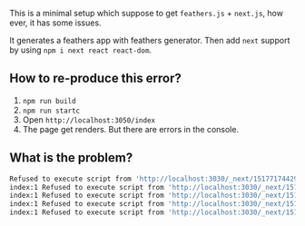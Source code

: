This is a minimal setup which suppose to get `feathers.js` + `next.js`, how ever, it has some issues.

It generates a feathers app with feathers generator. Then add `next` support by using `npm i next react react-dom`.

## How to re-produce this error?

1. `npm run build`
2. `npm run startc`
3. Open `http://localhost:3050/index`
4. The page get renders. But there are errors in the console.

## What is the problem?

```bash
Refused to execute script from 'http://localhost:3030/_next/1517717442914/manifest.js' because its MIME type ('text/html') is not executable, and strict MIME type checking is enabled.
index:1 Refused to execute script from 'http://localhost:3030/_next/1517717442914/commons.js' because its MIME type ('text/html') is not executable, and strict MIME type checking is enabled.
index:1 Refused to execute script from 'http://localhost:3030/_next/1517717442914/main.js' because its MIME type ('text/html') is not executable, and strict MIME type checking is enabled.
index:1 Refused to execute script from 'http://localhost:3030/_next/1517717442914/page/index.js' because its MIME type ('text/html') is not executable, and strict MIME type checking is enabled.
index:1 Refused to execute script from 'http://localhost:3030/_next/1517717442914/page/_error.js' because its MIME type ('text/html') is not executable, and strict MIME type checking is enabled.
```

